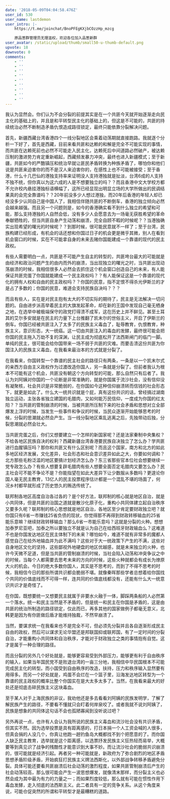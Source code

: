 ```yaml
---
date: '2018-05-09T04:04:58.476Z'
user_id: 530
user_name: lastdemon
user_intro: |-
    https://t.me/joinchat/BnoPFEgKXjbCOzzHp_mzcg

    原品葱群管理员无理滥权，欢迎各位加入品葱新群
user_avatar: /static/upload/thumb/small50-u-thumb-default.png
upvote: 18
downvote: 0
comments:
    - ''
    - ''
    - ''
    - ''
    - ''
    - ''
    - ''
    - ''
    - ''
---
```


我认为显然会。你们认为不会分裂的前提其实是在一个共匪今天就开始逐渐走向民主化的基础上的，并且是和平转型民主化的基础上的，但这是不可能的，共匪的持续统治必然不断制造矛盾仇恨造成路径锁定，最终只能依靠分裂解决问题。

首先，新疆西藏台湾香港四个一线分裂地区会乘着动荡期就直接跑路。我就逐个分析一下好了，首先是西藏，目前来看共匪和达赖的和解是完全不可能实现的事情，而共匪在达赖死前也必然不可能走入民主化，达赖死后中间道路必然破产，被达赖压制的激进势力肯定重新崛起，西藏频发暴力冲突，最终也进入新疆模式；至于新疆，共匪如今的严酷镇压和统治早就让匪民矛盾转换为种族矛盾了，哪怕你和他们说是共匪来迫害你的而不是汉人来迫害你的，在感性上也不可能被接受；至于香港，什么十几巴仙的港独支持率来证明没人支持港独就是扯淡，台湾6成的人支持不独不统，但你真以为这六成的人是不想要独立的吗？？而且香港中文大学校方都不允许校内悬挂港独标语横幅了，这所已经显现出明显立场的大学所做出的民调结果真的会完全靠谱吗？？20年前没多少人想过港独，而20年后香港的年轻人却已经没多少认同自己是中国人了，我相信伴随共匪的不断倒车，香港的独立倾向必然会越来越强。而且另一个问题则是，如今的香港确实看不到什么独立的希望和可能，那么支持港独的人自然会低，没有多少人会愿意去为一场毫无获胜希望的革命奉献牺牲的，但当共匪自身产生动荡和崩溃，完全自顾不暇的时候呢？？当港独确实出现希望的曙光的时候呢？？到那时候，很可能民意就不一样了；至于台湾，民族构建已经形成，有机会的话还想和你国过日子的机会更是微乎其微，别人在看到机会窗口的时候，实在不可能拿自身的未来去赌你国能建成一个靠谱的现代的民主政权。

有些人需要明白一点，共匪是不可能产生自主的转型的，共匪垮台最大的可能就是由经济和政治问题产生的由内而外的崩溃，当出现独立的曙光之时，当共匪出现动荡崩溃的时候，我相信很多人必然会去抓住这个机会窗口创造自己的未来，有人能保证共匪完蛋了你国就能建成一个民主政权吗？？有人能保证这是一个靠谱的现代化的拥有人权和自由的民主政权吗？？你国的民意，指不定恨不得杀光伊斯兰的才是占了多数的；你国的民意，难道会支持民族自决吗？？？

而且有些人，实在是对民主抱有太大的不切实际的期待了，民主是无法解决一切问题的。自由进步派高举着民主的大旗发起革命，却在新的王国中发现自己毫无栖身之地，在选举中被极端保守的政党打得溃不成军，这在历史上并不鲜见。甚至土耳其的艾尔多安就是在民主的力量下上台推翻了凯末尔的世俗主义，开启了伊斯兰的倒车。你国已经被共匪注入了太多了的民族主义毒血了，耻辱教育，仇恨教育，种族主义，意识形态，大一统癌。这一切由共匪注入的毒血的发酵，最终很可能会把你国的民主拖入万劫不复的深渊，让民主成为彻底松开了法西斯闸门的临门一脚。单纯的民主，很可能会给你国带来一场不弱于共匪的灾难。而要击溃这份共匪为你国注入的民族主义毒血，在我看来最治本的方式就是分裂了。

在我看来，你国转型一个靠谱的民主社会的路径只有两条，一条是以一个凯末尔式的亲西方自由主义政权作为过渡改造你国人，另一条就是分裂了。但前者我认为根本不可能有这个机会，共匪没有朝这个方向转型的可能，那么自然只有后者了。我认为刘阿姨对你国的一个论断是非常准确的，就是你国属于流沙社会，没有信仰没有凝聚核，社会共识是非常脆弱的，在你国如今这种信仰崩溃转而信钱的社会形态下，就更是如此了。什么大一统共识就是个屁，真有这份共识的话，曾经搞过湖南独立运动，主张各省独立建国的毛腊肉，又如何能万民信仰，一度成为你国的红太阳？？当共匪的管制崩溃的时候，当被共匪所压制下来的社会矛盾和思想对立全部爆发上浮的时候，当发生一些事件和争议的时候，当民众逐渐开始能够思考的时候，分裂的思潮就必然会产生。当一线分裂地区乘乱逃离之后，先独带动后独，分裂思潮就必然会壮大。

当共匪完蛋之后，你们又想要建立一个怎样的新国家呢？还是法家秦制中央集权？不给各地区民族自决的权利？西藏新疆台湾香港要民族自决独立了怎么办？学共匪进行血腥镇压吗？那你和共匪又有什么区别呢？而且这个国家，南方和北方的如此多地区经济发展，文化差异，社会形态和社会意识差异如此之大，你要如何调和？北方那些毛粉泛滥的地区要搞计划经济怎么办？东三省那些官本位社会想要继续一党专政怎么办？有些人想要复辟毛腊肉有些人想要全面否定毛腊肉又要怎么办？民主社会可不能不争论不是？你能指望在如此大差异下让少数服从多数吗？更遑论你国人毫无民主教育，13亿人的民主投票程序估计都是一个混乱不堪的场面了，何况乡村都早就形成了历史悠久的贿选传统了。

联邦制各地区高度自治各过各的？是个好方法，联邦制的核心就是地区自治，就是小共同体，但是共匪的治国之道就是散沙化原子化，重构小共同体建立起自治秩序又要多久呢？联邦制的核心思想就是地区自治，各地区至少肯定要财政独立吧？就你国只有6省一市赚钱25省负债的现状，你觉得那不再得到财政转移输血的25省能乐意嘛？继续财政转移输血？那么6省一市能乐意吗？这就是分裂的火种。想想加泰罗尼亚吧，加泰之所以要独立不就是认为自己在给西班牙财政输血么？这难道不也是你国发达地区在民主体制下的未来？哪怕如今，难道不就有非常多的魔都人感觉自己在给外地输血并为此不满吗？这些对于大一统政策下产生的不满，这些对自身地区文化的坚持，这些鄙视外地硬盘的地区优越感，就是未来独立的火种，也许今天微不足道，但是当共匪的管制崩溃的时候，当社会陷入动荡和冲突争议之中的时候，当每个人都需要去思考未来的方向的时候，这些火种就都会有成长为燎原大火的机会。今日的绝大多数你国人，其实是不思考的，而到了不得不思考的时候，我相信今日的那些所谓共识都会脆弱不堪。就像秦晖那些学者总想着给你国找个共同的价值底线而不可得一样，连共同的价值底线都没有，还能有什么大一统意识共识才是奇怪了。

在你国，既想要统一又想要民主就属于非要水火融于一体，脚踩两条船的人必然第一个落水。统一和民主当然是不矛盾的，但是统一和民主在你国是矛盾的，这是由共匪的统治所制造的路径锁定，仅此而已，再多其他的国家做例子都毫无意义，北韩更是因为有你匪做后盾才能维持独裁，不然早崩溃了。

当然，要谋求统一在我看来也不是完全不可，但必须先分裂并且各自逐渐形成民主自由的政权，然后可以谋求无论华盟还是邦联国抑或联邦国，有了一定时间的分裂自治，才能重构小共同体和自治秩序，才能对于财政独立之类的事情抱有自觉。这才是属于一种合理的路径。

而且分裂的另外几个好处就是，能够更容易受到外部压力，能够更有利于自由秩序的输入，如果当年国民党不是败退台湾的一亩三分地，我相信中华民国根本不可能完成民主化的转型。而小国受到自由秩序的改造，扶持，压力和秩序输入显然要有用得多。而另一个好处就是，鸡蛋不会烂在一个篮子里，沿海发达地区转型为一个靠谱的民主政权的概率比整个你国实在是大太多太多了。当然，在我看来最大的好处还是彻底击碎民族主义这块毒血。  

至于某人对于上海民族的非议，我劝他还是多去看看刘阿姨的民族发明学，了解了解民族产生的路径，不要看不懂就只会盯着何岸泉咬了。或者我就不说刘阿姨了，民族是想象的共同体这句话不会也孤陋寡闻到没听说过吧？

另外再说一点，也许有人会认为我所说的民族主义毒血和流沙社会没有共识矛盾，但其实不然。因为选举投票是具有距离感的，打日本捐一个人工资会喊的人很多，但真会捐的人没几个，你真让他跑一趟钓鱼岛大概都找不到个把愿意的了。而你国人缺乏民主教育，选举就是这个距离感，以选票抒发民族主义狂热轻而易举，大概要等到真见识了战争的残酷性才能意识到大事不妙。而让流沙社会的脆弱共识崩溃的，很可能就是经济引起。再者另一种可能就是，新政府为了弥合剧烈的地区矛盾思想矛盾阶级矛盾，开始疯狂打民族主义牌法西斯化，以外部战争转移矛盾避免分裂。具体可能还要看共匪崩溃后社会动荡的激烈程度，如果共匪管制崩溃后产生的社会动荡较高，那么很可能会产生一波思想爆发，就像清末那样，而分裂主义也必然会成为其中最为有力的力量之一；而如果烈度较低，那么就有可能在惯性作用下毒血发酵，走入彻底的法西斯主义。此二者具有一定的竞争关系。从这个角度来说，可能仓促突然的所谓和平转型才是最糟糕的道路。
